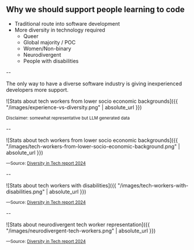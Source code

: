 ## Why we should support people learning to code

+ Traditional route into software development
+ More diversity in technology required
    + Queer
    + Global majority / POC
    + Women/Non-binary
    + Neurodivergent
    + People with disabilities

--

The only way to have a diverse software industry is giving inexperienced developers more support.

![Stats about tech workers from lower socio economic backgrounds]({{ "/images/experience-vs-diversity.png" | absolute_url }})
<!-- .element style="height: 10em" -->

<small>Disclaimer: somewhat representative but LLM generated data</small>

--

![Stats about tech workers from lower socio economic backgrounds]({{ "/images/tech-workers-from-lower-socio-economic-background.png" | absolute_url }})

<small>—Source: [Diversity in Tech report 2024](https://www.techtalentcharter.co.uk/reports/diversity-in-tech-report-2024/)</small>

--

![Stats about tech workers with disabilities]({{ "/images/tech-workers-with-disabilities.png" | absolute_url }})

<small>—Source: [Diversity in Tech report 2024](https://www.techtalentcharter.co.uk/reports/diversity-in-tech-report-2024/)</small>

--

![Stats about neurodivergent tech worker representation]({{ "/images/neurodivergent-tech-workers.png" | absolute_url }})

<small>—Source: [Diversity in Tech report 2024](https://www.techtalentcharter.co.uk/reports/diversity-in-tech-report-2024/)</small>